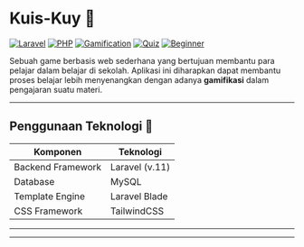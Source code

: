 # Kuis-Kuy 🐬

[![Laravel](https://img.shields.io/badge/Laravel-FF2D20?style=flat&logo=laravel&logoColor=white)](https://github.com/topics/laravel)
[![PHP](https://img.shields.io/badge/PHP-777BB4?style=flat&logo=php&logoColor=white)](https://github.com/topics/php)
[![Gamification](https://img.shields.io/badge/Gamification-FFD700?style=flat)](https://github.com/topics/gamification)
[![Quiz](https://img.shields.io/badge/Quiz-800080?style=flat)](https://github.com/topics/quiz)
[![Beginner](https://img.shields.io/badge/Beginner-00A86B?style=flat)](https://github.com/topics/beginner)


Sebuah game berbasis web sederhana yang bertujuan membantu para pelajar dalam belajar di sekolah. Aplikasi ini diharapkan dapat membantu proses belajar lebih menyenangkan dengan adanya **gamifikasi** dalam pengajaran suatu materi.

---
## Penggunaan Teknologi 🤖

| Komponen | Teknologi |
|---|---|
| Backend Framework | Laravel (v.11) |
| Database | MySQL |
| Template Engine | Laravel Blade |
| CSS Framework | TailwindCSS |

---
---